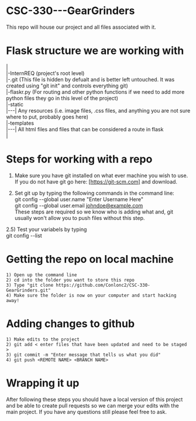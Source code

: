 # CSC-330---GearGrinders
This repo will house our project and all files associated with it.

# Flask structure we are working with

  |  
  |-InternREQ (project's root level)  
  |-.git (This file is hidden by defualt and is better left untouched. It was created using "git init" and controls everything git)  
  |-flaskr.py (For routing and other python functions if we need to add more python files they go in this level of the project)  
  |-static  
  |---| Any resources (i.e. image files, .css files, and anything you are not sure where to put, probably goes here)   
  |-templates  
  |---| All html files and files that can be considered a route in flask  
  |  
  
# Steps for working with a repo  
    
  1) Make sure you have git installed on what ever machine you wish to use. If you do not have git go here: [https://git-scm.com] and download.  
  
  2) Set git up by typing the following commands in the command line:   
            git config --global user.name "Enter Username Here"  
            git config --global user.email johndoe@example.com  
     These steps are required so we know who is adding what and, git usually won't allow you to push files without this step.  
       
  2.5) Test your variabels by typing  
            git config --list  
    
# Getting the repo on local machine  
    1) Open up the command line  
    2) cd into the folder you want to store this repo  
    3) Type "git clone https://github.com/Conlonc2/CSC-330-GearGrinders.git"  
    4) Make sure the folder is now on your computer and start hacking away!  
    
 # Adding changes to github  
    1) Make edits to the project  
    2) git add < enter files that have been updated and need to be staged >  
    3) git commit -m "Enter message that tells us what you did"  
    4) git push <REMOTE NAME> <BRANCH NAME>  
      
# Wrapping it up  
  After following these steps you should have a local version of this project and be able to create pull requests so we can merge your   edits with the main project. If you have any questions still please feel free to ask.  
